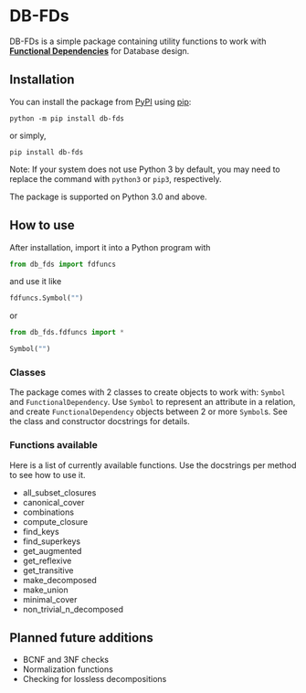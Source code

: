 # DB-FDs

DB-FDs is a simple package containing utility functions to work with [**Functional Dependencies**](https://en.wikipedia.org/wiki/Functional_dependency) for Database design.

## Installation

You can install the package from [PyPI](https://pypi.org/project/db-fds/) using [pip](https://pypi.org/project/pip/):

    python -m pip install db-fds

or simply,

    pip install db-fds

Note: If your system does not use Python 3 by default, you may need to replace the command with `python3` or `pip3`, respectively.

The package is supported on Python 3.0 and above.

## How to use

After installation, import it into a Python program with

```py
from db_fds import fdfuncs
```

and use it like

```py
fdfuncs.Symbol("")
```

or

```py
from db_fds.fdfuncs import *

Symbol("")
```

### Classes

The package comes with 2 classes to create objects to work with: `Symbol` and `FunctionalDependency`. Use `Symbol` to represent an attribute in a relation, and create `FunctionalDependency` objects between 2 or more `Symbol`s. See the class and constructor docstrings for details.

### Functions available

Here is a list of currently available functions. Use the docstrings per method to see how to use it.

- all_subset_closures
- canonical_cover
- combinations
- compute_closure
- find_keys
- find_superkeys
- get_augmented
- get_reflexive
- get_transitive
- make_decomposed
- make_union
- minimal_cover
- non_trivial_n_decomposed

## Planned future additions

- BCNF and 3NF checks
- Normalization functions
- Checking for lossless decompositions
